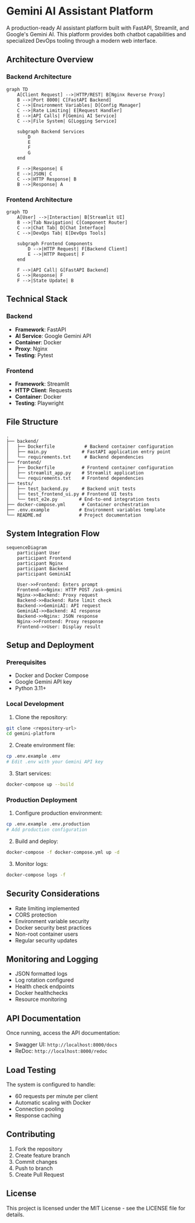 # Gemini AI Assistant Platform

A production-ready AI assistant platform built with FastAPI, Streamlit, and Google's Gemini AI. This platform provides both chatbot capabilities and specialized DevOps tooling through a modern web interface.

## Architecture Overview

### Backend Architecture
```mermaid
graph TD
    A[Client Request] -->|HTTP/REST| B[Nginx Reverse Proxy]
    B -->|Port 8000| C[FastAPI Backend]
    C -->|Environment Variables| D[Config Manager]
    C -->|Rate Limiting| E[Request Handler]
    E -->|API Calls| F[Gemini AI Service]
    C -->|File System| G[Logging Service]
    
    subgraph Backend Services
        D
        E
        F
        G
    end
    
    F -->|Response| E
    E -->|JSON| C
    C -->|HTTP Response| B
    B -->|Response| A
```

### Frontend Architecture
```mermaid
graph TD
    A[User] -->|Interaction| B[Streamlit UI]
    B -->|Tab Navigation| C[Component Router]
    C -->|Chat Tab| D[Chat Interface]
    C -->|DevOps Tab| E[DevOps Tools]
    
    subgraph Frontend Components
        D -->|HTTP Request| F[Backend Client]
        E -->|HTTP Request| F
    end
    
    F -->|API Call| G[FastAPI Backend]
    G -->|Response| F
    F -->|State Update| B
```

## Technical Stack

### Backend
- **Framework**: FastAPI
- **AI Service**: Google Gemini API
- **Container**: Docker
- **Proxy**: Nginx
- **Testing**: Pytest

### Frontend
- **Framework**: Streamlit
- **HTTP Client**: Requests
- **Container**: Docker
- **Testing**: Playwright

## File Structure
```
.
├── backend/
│   ├── Dockerfile           # Backend container configuration
│   ├── main.py             # FastAPI application entry point
│   └── requirements.txt     # Backend dependencies
├── frontend/
│   ├── Dockerfile          # Frontend container configuration
│   ├── streamlit_app.py    # Streamlit application
│   └── requirements.txt    # Frontend dependencies
├── tests/
│   ├── test_backend.py     # Backend unit tests
│   ├── test_frontend_ui.py # Frontend UI tests
│   └── test_e2e.py        # End-to-end integration tests
├── docker-compose.yml      # Container orchestration
├── .env.example           # Environment variables template
└── README.md              # Project documentation
```

## System Integration Flow

```mermaid
sequenceDiagram
    participant User
    participant Frontend
    participant Nginx
    participant Backend
    participant GeminiAI

    User->>Frontend: Enters prompt
    Frontend->>Nginx: HTTP POST /ask-gemini
    Nginx->>Backend: Proxy request
    Backend->>Backend: Rate limit check
    Backend->>GeminiAI: API request
    GeminiAI->>Backend: AI response
    Backend->>Nginx: JSON response
    Nginx->>Frontend: Proxy response
    Frontend->>User: Display result
```

## Setup and Deployment

### Prerequisites
- Docker and Docker Compose
- Google Gemini API key
- Python 3.11+

### Local Development
1. Clone the repository:
```bash
git clone <repository-url>
cd gemini-platform
```

2. Create environment file:
```bash
cp .env.example .env
# Edit .env with your Gemini API key
```

3. Start services:
```bash
docker-compose up --build
```

### Production Deployment

1. Configure production environment:
```bash
cp .env.example .env.production
# Add production configuration
```

2. Build and deploy:
```bash
docker-compose -f docker-compose.yml up -d
```

3. Monitor logs:
```bash
docker-compose logs -f
```

## Security Considerations

- Rate limiting implemented
- CORS protection
- Environment variable security
- Docker security best practices
- Non-root container users
- Regular security updates

## Monitoring and Logging

- JSON formatted logs
- Log rotation configured
- Health check endpoints
- Docker healthchecks
- Resource monitoring

## API Documentation

Once running, access the API documentation:
- Swagger UI: `http://localhost:8000/docs`
- ReDoc: `http://localhost:8000/redoc`

## Load Testing

The system is configured to handle:
- 60 requests per minute per client
- Automatic scaling with Docker
- Connection pooling
- Response caching

## Contributing

1. Fork the repository
2. Create feature branch
3. Commit changes
4. Push to branch
5. Create Pull Request

## License

This project is licensed under the MIT License - see the LICENSE file for details.